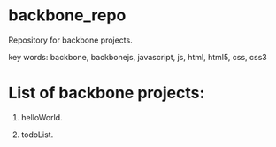 # backbone_repo

Repository for backbone projects.

key words: backbone, backbonejs, javascript, js, html, html5, css, css3

List of backbone projects:
=================

1) helloWorld.

2) todoList.
